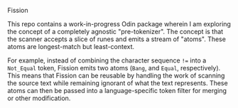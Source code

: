 Fission

This repo contains a work-in-progress Odin package wherein I am exploring the concept of a completely agnostic "pre-tokenizer".
The concept is that the scanner accepts a slice of runes and emits a stream of "atoms". These atoms are longest-match but least-context.

For example, instead of combining the character sequence `!=` into a `Not_Equal` token, Fission emits two atoms (`Bang`, and `Equal`, respectively).
This means that Fission can be reusable by handling the work of scanning the source text while remaining ignorant of what the text represents. These atoms can
then be passed into a language-specific token filter for merging or other modification.
